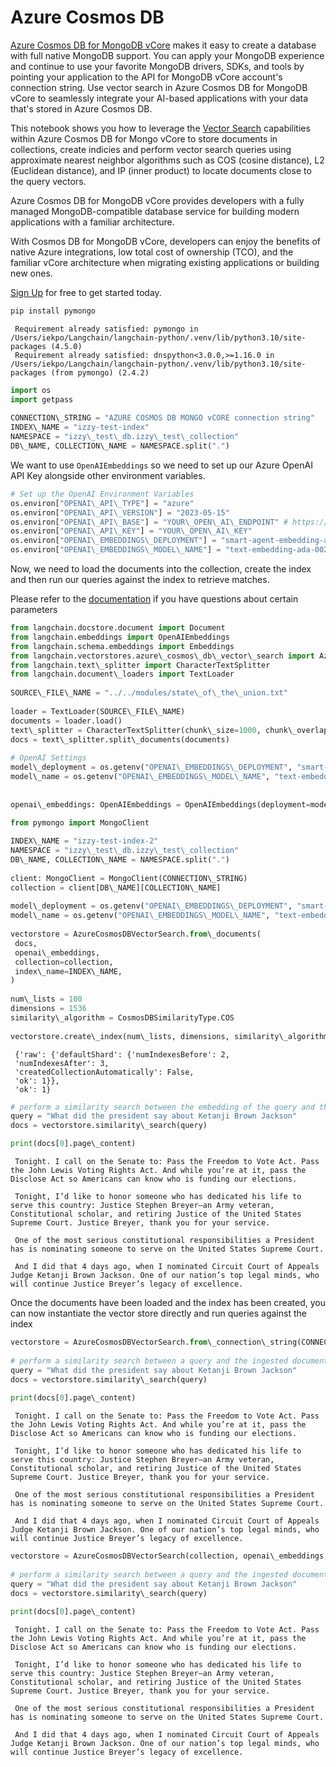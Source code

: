 # Azure Cosmos DB

[Azure Cosmos DB for MongoDB vCore](https://learn.microsoft.com/en-us/azure/cosmos-db/mongodb/vcore/) makes it easy to create a database with full native MongoDB support.
You can apply your MongoDB experience and continue to use your favorite MongoDB drivers, SDKs, and tools by pointing your application to the API for MongoDB vCore account's connection string.
Use vector search in Azure Cosmos DB for MongoDB vCore to seamlessly integrate your AI-based applications with your data that's stored in Azure Cosmos DB.

This notebook shows you how to leverage the [Vector Search](https://learn.microsoft.com/en-us/azure/cosmos-db/mongodb/vcore/vector-search) capabilities within Azure Cosmos DB for Mongo vCore to store documents in collections, create indicies and perform vector search queries using approximate nearest neighbor algorithms such as COS (cosine distance), L2 (Euclidean distance), and IP (inner product) to locate documents close to the query vectors.

Azure Cosmos DB for MongoDB vCore provides developers with a fully managed MongoDB-compatible database service for building modern applications with a familiar architecture.

With Cosmos DB for MongoDB vCore, developers can enjoy the benefits of native Azure integrations, low total cost of ownership (TCO), and the familiar vCore architecture when migrating existing applications or building new ones.

[Sign Up](https://azure.microsoft.com/en-us/free/) for free to get started today.

```bash
pip install pymongo  

```

```text
 Requirement already satisfied: pymongo in /Users/iekpo/Langchain/langchain-python/.venv/lib/python3.10/site-packages (4.5.0)  
 Requirement already satisfied: dnspython<3.0.0,>=1.16.0 in /Users/iekpo/Langchain/langchain-python/.venv/lib/python3.10/site-packages (from pymongo) (2.4.2)  

```

```python
import os  
import getpass  
  
CONNECTION\_STRING = "AZURE COSMOS DB MONGO vCORE connection string"  
INDEX\_NAME = "izzy-test-index"  
NAMESPACE = "izzy\_test\_db.izzy\_test\_collection"  
DB\_NAME, COLLECTION\_NAME = NAMESPACE.split(".")  

```

We want to use `OpenAIEmbeddings` so we need to set up our Azure OpenAI API Key alongside other environment variables.

```python
# Set up the OpenAI Environment Variables  
os.environ["OPENAI\_API\_TYPE"] = "azure"  
os.environ["OPENAI\_API\_VERSION"] = "2023-05-15"  
os.environ["OPENAI\_API\_BASE"] = "YOUR\_OPEN\_AI\_ENDPOINT" # https://example.openai.azure.com/  
os.environ["OPENAI\_API\_KEY"] = "YOUR\_OPEN\_AI\_KEY"  
os.environ["OPENAI\_EMBEDDINGS\_DEPLOYMENT"] = "smart-agent-embedding-ada" # the deployment name for the embedding model  
os.environ["OPENAI\_EMBEDDINGS\_MODEL\_NAME"] = "text-embedding-ada-002" # the model name  

```

Now, we need to load the documents into the collection, create the index and then run our queries against the index to retrieve matches.

Please refer to the [documentation](https://learn.microsoft.com/en-us/azure/cosmos-db/mongodb/vcore/vector-search) if you have questions about certain parameters

```python
from langchain.docstore.document import Document  
from langchain.embeddings import OpenAIEmbeddings  
from langchain.schema.embeddings import Embeddings  
from langchain.vectorstores.azure\_cosmos\_db\_vector\_search import AzureCosmosDBVectorSearch, CosmosDBSimilarityType  
from langchain.text\_splitter import CharacterTextSplitter  
from langchain.document\_loaders import TextLoader  
  
SOURCE\_FILE\_NAME = "../../modules/state\_of\_the\_union.txt"  
  
loader = TextLoader(SOURCE\_FILE\_NAME)  
documents = loader.load()  
text\_splitter = CharacterTextSplitter(chunk\_size=1000, chunk\_overlap=0)  
docs = text\_splitter.split\_documents(documents)  
  
# OpenAI Settings  
model\_deployment = os.getenv("OPENAI\_EMBEDDINGS\_DEPLOYMENT", "smart-agent-embedding-ada")  
model\_name = os.getenv("OPENAI\_EMBEDDINGS\_MODEL\_NAME", "text-embedding-ada-002")  
  
  
openai\_embeddings: OpenAIEmbeddings = OpenAIEmbeddings(deployment=model\_deployment, model=model\_name, chunk\_size=1)  

```

```python
from pymongo import MongoClient  
  
INDEX\_NAME = "izzy-test-index-2"  
NAMESPACE = "izzy\_test\_db.izzy\_test\_collection"  
DB\_NAME, COLLECTION\_NAME = NAMESPACE.split(".")  
  
client: MongoClient = MongoClient(CONNECTION\_STRING)  
collection = client[DB\_NAME][COLLECTION\_NAME]  
  
model\_deployment = os.getenv("OPENAI\_EMBEDDINGS\_DEPLOYMENT", "smart-agent-embedding-ada")  
model\_name = os.getenv("OPENAI\_EMBEDDINGS\_MODEL\_NAME", "text-embedding-ada-002")  
  
vectorstore = AzureCosmosDBVectorSearch.from\_documents(  
 docs,  
 openai\_embeddings,  
 collection=collection,  
 index\_name=INDEX\_NAME,  
)  
  
num\_lists = 100  
dimensions = 1536  
similarity\_algorithm = CosmosDBSimilarityType.COS  
  
vectorstore.create\_index(num\_lists, dimensions, similarity\_algorithm)  

```

```text
 {'raw': {'defaultShard': {'numIndexesBefore': 2,  
 'numIndexesAfter': 3,  
 'createdCollectionAutomatically': False,  
 'ok': 1}},  
 'ok': 1}  

```

```python
# perform a similarity search between the embedding of the query and the embeddings of the documents  
query = "What did the president say about Ketanji Brown Jackson"  
docs = vectorstore.similarity\_search(query)  

```

```python
print(docs[0].page\_content)  

```

```text
 Tonight. I call on the Senate to: Pass the Freedom to Vote Act. Pass the John Lewis Voting Rights Act. And while you’re at it, pass the Disclose Act so Americans can know who is funding our elections.   
   
 Tonight, I’d like to honor someone who has dedicated his life to serve this country: Justice Stephen Breyer—an Army veteran, Constitutional scholar, and retiring Justice of the United States Supreme Court. Justice Breyer, thank you for your service.   
   
 One of the most serious constitutional responsibilities a President has is nominating someone to serve on the United States Supreme Court.   
   
 And I did that 4 days ago, when I nominated Circuit Court of Appeals Judge Ketanji Brown Jackson. One of our nation’s top legal minds, who will continue Justice Breyer’s legacy of excellence.  

```

Once the documents have been loaded and the index has been created, you can now instantiate the vector store directly and run queries against the index

```python
vectorstore = AzureCosmosDBVectorSearch.from\_connection\_string(CONNECTION\_STRING, NAMESPACE, openai\_embeddings, index\_name=INDEX\_NAME)  
  
# perform a similarity search between a query and the ingested documents  
query = "What did the president say about Ketanji Brown Jackson"  
docs = vectorstore.similarity\_search(query)  
  
print(docs[0].page\_content)  

```

```text
 Tonight. I call on the Senate to: Pass the Freedom to Vote Act. Pass the John Lewis Voting Rights Act. And while you’re at it, pass the Disclose Act so Americans can know who is funding our elections.   
   
 Tonight, I’d like to honor someone who has dedicated his life to serve this country: Justice Stephen Breyer—an Army veteran, Constitutional scholar, and retiring Justice of the United States Supreme Court. Justice Breyer, thank you for your service.   
   
 One of the most serious constitutional responsibilities a President has is nominating someone to serve on the United States Supreme Court.   
   
 And I did that 4 days ago, when I nominated Circuit Court of Appeals Judge Ketanji Brown Jackson. One of our nation’s top legal minds, who will continue Justice Breyer’s legacy of excellence.  

```

```python
vectorstore = AzureCosmosDBVectorSearch(collection, openai\_embeddings, index\_name=INDEX\_NAME)  
  
# perform a similarity search between a query and the ingested documents  
query = "What did the president say about Ketanji Brown Jackson"  
docs = vectorstore.similarity\_search(query)  
  
print(docs[0].page\_content)  

```

```text
 Tonight. I call on the Senate to: Pass the Freedom to Vote Act. Pass the John Lewis Voting Rights Act. And while you’re at it, pass the Disclose Act so Americans can know who is funding our elections.   
   
 Tonight, I’d like to honor someone who has dedicated his life to serve this country: Justice Stephen Breyer—an Army veteran, Constitutional scholar, and retiring Justice of the United States Supreme Court. Justice Breyer, thank you for your service.   
   
 One of the most serious constitutional responsibilities a President has is nominating someone to serve on the United States Supreme Court.   
   
 And I did that 4 days ago, when I nominated Circuit Court of Appeals Judge Ketanji Brown Jackson. One of our nation’s top legal minds, who will continue Justice Breyer’s legacy of excellence.  

```
